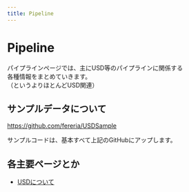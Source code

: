 ```yaml
---
title: Pipeline
---
```

# Pipeline

パイプラインページでは、主にUSD等のパイプラインに関係する  
各種情報をまとめていきます。  
（というよりほとんどUSD関連）  
  
## サンプルデータについて

https://github.com/fereria/USDSample  
  
サンプルコードは、基本すべて上記のGitHubにアップします。  

## 各主要ページとか

* [USDについて](01_USD/02_whats_USD.md)
